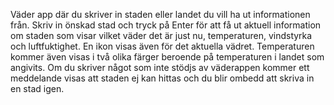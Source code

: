 Väder app där du skriver in staden eller landet du vill ha ut informationen från.
  Skriv in önskad stad och tryck på Enter för att få ut aktuell information om staden som visar vilket väder det är just nu, temperaturen, vindstyrka och luftfuktighet.
  En ikon visas även för det aktuella vädret.
  Temperaturen kommer även visas i två olika färger beroende på temperaturen i landet som angivits.
  Om du skriver något som inte stödjs av väderappen kommer ett meddelande visas att staden ej kan hittas och du blir ombedd att skriva in en stad igen.
